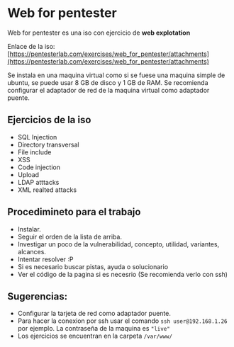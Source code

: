 # Web for pentester

Web for pentester es una iso con ejercicio de **web explotation**

Enlace de la iso: [https://pentesterlab.com/exercises/web_for_pentester/attachments](https://pentesterlab.com/exercises/web_for_pentester/attachments)

Se instala en una maquina virtual como si se fuese una maquina simple de ubuntu, se puede usar 8 GB de disco y 1 GB de RAM. Se recomienda configurar el adaptador de red de la maquina virtual como adaptador puente.

## Ejercicios de la iso
* SQL Injection
* Directory transversal
* File include
* XSS
* Code injection
* Upload
* LDAP atttacks
* XML realted attacks

## Procedimineto para el trabajo
* Instalar.
* Seguir el orden de la lista de arriba.
* Investigar un poco de la vulnerabilidad, concepto, utilidad, variantes, alcances.
* Intentar resolver :P
* Si es necesario buscar pistas, ayuda o solucionario
* Ver el código de la pagina si es necesrio (Se recomienda verlo con ssh)

## Sugerencias:
* Configurar la tarjeta de red como adaptador puente.
* Para hacer la conexion por ssh usar el comando `ssh user@192.168.1.26` por ejemplo. La contraseña de la maquina es `"live"`
* Los ejercicios se encuentran en la carpeta `/var/www/`
